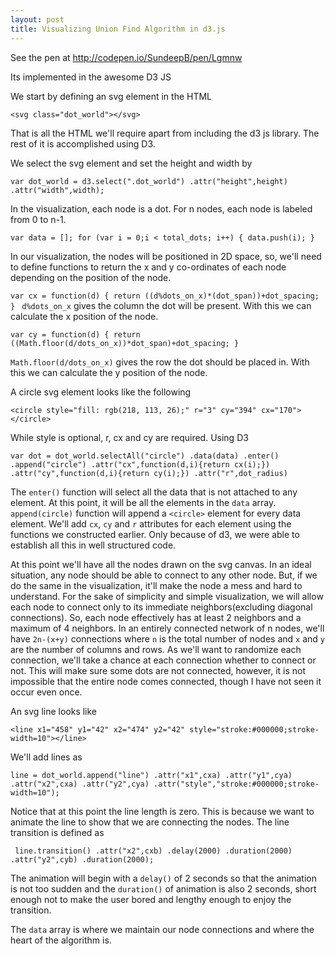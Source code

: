 ```yaml
---
layout: post
title: Visualizing Union Find Algorithm in d3.js
---
```


See the pen at http://codepen.io/SundeepB/pen/Lgmnw

Its implemented in the awesome D3 JS

We start by defining an svg element in the HTML

`<svg class="dot_world"></svg>`

That is all the HTML we'll require apart from including the d3 js library. The rest of it is accomplished using D3.

We select the svg element and set the height and width by

`var dot_world = d3.select(".dot_world")
                   .attr("height",height)
                   .attr("width",width);`

In the visualization, each node is a dot. For n nodes, each node is labeled from 0 to n-1.

`var data = [];
for (var i = 0;i < total_dots; i++) {
    data.push(i);
}`

In our visualization, the nodes will be positioned in 2D space, so, we'll need to define functions to return the x and y co-ordinates of each node depending on the position of the node.

`var cx = function(d) {
  return ((d%dots_on_x)*(dot_span))+dot_spacing;
}
`
`d%dots_on_x` gives the column the dot will be present. With this we can calculate the x position of the node.


`var cy = function(d) {
  return ((Math.floor(d/dots_on_x))*dot_span)+dot_spacing;
}`

`Math.floor(d/dots_on_x)` gives the row the dot should be placed in. With this we can calculate the y position of the node.

A circle svg element looks like the following

`<circle style="fill: rgb(218, 113, 26);" r="3" cy="394" cx="170"></circle>`

While style is optional, r, cx and cy are required. Using D3

`var dot = dot_world.selectAll("circle")
                    .data(data)
                    .enter()
                    .append("circle")
                    .attr("cx",function(d,i){return cx(i);})
                    .attr("cy",function(d,i){return cy(i);})
                    .attr("r",dot_radius)
`

The `enter()` function will select all the data that is not attached to any element. At this point, it will be all the elements in the `data` array. `append(circle)` function will append a `<circle>` element for every data element. We'll add `cx`, `cy` and `r` attributes for each element using the functions we constructed earlier. Only because of d3, we were able to establish all this in well structured code.

At this point we'll have all the nodes drawn on the svg canvas. In an ideal situation, any node should be able to connect to any other node. But, if we do the same in the visualization, it'll make the node a mess and hard to understand. For the sake of simplicity and simple visualization, we will allow each node to connect only to its immediate neighbors(excluding diagonal connections). So, each node effectively has at least 2 neighbors and a maximum of 4 neighbors. In an entirely connected network of n nodes, we'll have `2n-(x+y)` connections where `n` is the total number of nodes and `x` and `y` are the number of columns and rows. As we'll want to randomize each connection, we'll take a chance at each connection whether to connect or not. This will make sure some dots are not connected, however, it is not impossible that the entire node comes connected, though I have not seen it occur even once.

An svg line looks like

`<line x1="458" y1="42" x2="474" y2="42" style="stroke:#000000;stroke-width=10"></line>`

We'll add lines as

`line = dot_world.append("line")
  .attr("x1",cxa)
  .attr("y1",cya)
  .attr("x2",cxa)
  .attr("y2",cya)
  .attr("style","stroke:#000000;stroke-width=10");`

Notice that at this point the line length is zero. This is because we want to animate the line to show that we are connecting the nodes. The line transition is defined as

` line.transition()
 .attr("x2",cxb)
 .delay(2000)
 .duration(2000)
 .attr("y2",cyb)
 .duration(2000);`

 The animation will begin with a `delay()` of 2 seconds so that the animation is not too sudden and the `duration()` of animation is also 2 seconds, short enough not to make the user bored and lengthy enough to enjoy the transition.

The `data` array is where we maintain our node connections and where the heart of the algorithm is.
